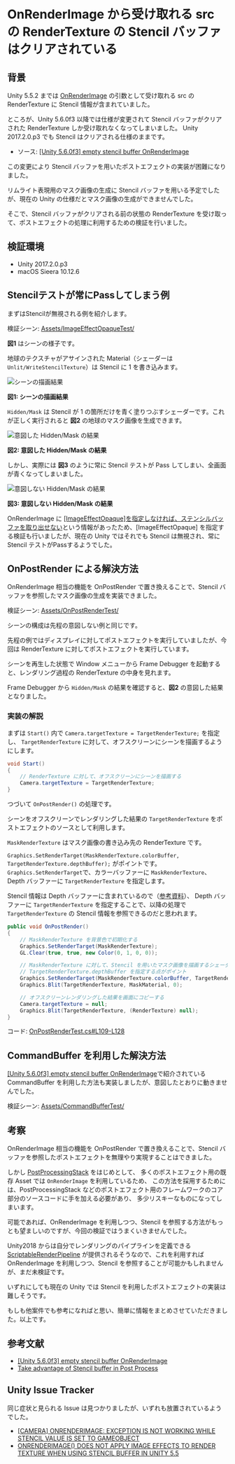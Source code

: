 # OnRenderImage から受け取れる src の RenderTexture の Stencil バッファはクリアされている

## 背景

Unity 5.5.2 までは [OnRenderImage](https://docs.unity3d.com/jp/530/ScriptReference/MonoBehaviour.OnRenderImage.html) の引数として受け取れる src の RenderTexture に Stencil 情報が含まれていました。

ところが、Unity 5.6.0f3 以降では仕様が変更されて Stencil バッファがクリアされた RenderTexture しか受け取れなくなってしまいました。
Unity 2017.2.0.p3 でも Stencil はクリアされる仕様のままです。

- ソース: [[Unity 5.6.0f3] empty stencil buffer OnRenderImage](https://forum.unity.com/threads/unity-5-6-0f3-empty-stencil-buffer-onrenderimage.473444/)

この変更により Stencil バッファを用いたポストエフェクトの実装が困難になりました。

リムライト表現用のマスク画像の生成に Stencil バッファを用いる予定でしたが、現在の Unity の仕様だとマスク画像の生成ができませんでした。

そこで、Stencil バッファがクリアされる前の状態の RenderTexture を受け取って、ポストエフェクトの処理に利用するための検証を行いました。

## 検証環境

- Unity 2017.2.0.p3
- macOS Sieera 10.12.6

## Stencilテストが常にPassしてしまう例

まずはStencilが無視される例を紹介します。

検証シーン: [Assets/ImageEffectOpaqueTest/](https://github.com/gam0022/image-effect-stencil-test/tree/master/Assets/ImageEffectOpaqueTest)

**図1** はシーンの様子です。

地球のテクスチャがアサインされた Material（シェーダーは `Unlit/WriteStencilTexture`）は Stencil に 1 を書き込みます。

![シーンの描画結果](images/target_render_texture.png)

**図1: シーンの描画結果**

`Hidden/Mask` は Stencil が 1 の箇所だけを青く塗りつぶすシェーダーです。これが正しく実行されると **図2** の地球のマスク画像を生成できます。

![意図した Hidden/Mask の結果](images/mask_render_texture.png)

**図2: 意図した Hidden/Mask の結果**

しかし、実際には **図3** のように常に Stencil テストが Pass してしまい、全画面が青くなってしまいました。

![意図しない Hidden/Mask の結果](images/failed_render_texture.png)

**図3: 意図しない Hidden/Mask の結果**

OnRenderImage に [[ImageEffectOpaque]を指定しなければ、ステンシルバッファを取り出せない](https://qiita.com/kodai100/items/fff5983f2b52f2ba5cff)という情報があったため、[ImageEffectOpaque] を指定する検証も行いましたが、現在の Unity ではそれでも Stencil は無視され、常に Stencil テストがPassするようでした。

## OnPostRender による解決方法

OnRenderImage 相当の機能を OnPostRender で置き換えることで、Stencil バッファを参照したマスク画像の生成を実装できました。

検証シーン: [Assets/OnPostRenderTest/](https://github.com/gam0022/image-effect-stencil-test/blob/master/Assets/OnPostRenderTest/)

シーンの構成は先程の意図しない例と同じです。

先程の例ではディスプレイに対してポストエフェクトを実行していましたが、今回は RenderTexture に対してポストエフェクトを実行しています。

シーンを再生した状態で Window メニューから Frame Debugger を起動すると、レンダリング過程の RenderTexture の中身を見れます。

Frame Debugger から `Hidden/Mask` の結果を確認すると、**図2** の意図した結果となりました。

### 実装の解説

まずは `Start()` 内で `Camera.targetTexture = TargetRenderTexture;` を指定し、
`TargetRenderTexture` に対して、オフスクリーンにシーンを描画するようにします。

```cs
void Start()
{
    // RenderTexture に対して、オフスクリーンにシーンを描画する
    Camera.targetTexture = TargetRenderTexture;
}
```

つづいて `OnPostRender()` の処理です。

シーンをオフスクリーンでレンダリングした結果の `TargetRenderTexture` をポストエフェクトのソースとして利用します。

`MaskRenderTexture` はマスク画像の書き込み先の RenderTexture です。

`Graphics.SetRenderTarget(MaskRenderTexture.colorBuffer, TargetRenderTexture.depthBuffer);` がポイントです。
`Graphics.SetRenderTarget`で、カラーバッファーに `MaskRenderTexture`、Depth バッファーに `TargetRenderTexture` を指定します。

Stencil 情報は Depth バッファーに含まれているので（[参考資料](https://open.gl/depthstencils)）、
Depth バッファーに `TargetRenderTexture` を指定することで、以降の処理で `TargetRenderTexture` の Stencil 情報を参照できるのだと思われます。

```cs
public void OnPostRender()
{
    // MaskRenderTexture を背景色で初期化する
    Graphics.SetRenderTarget(MaskRenderTexture);
    GL.Clear(true, true, new Color(0, 1, 0, 0));

    // MaskRenderTexture に対して、Stencil を用いたマスク画像を描画するシェーダ MaskMaterial で描画する
    // TargetRenderTexture.depthBuffer を指定する点がポイント
    Graphics.SetRenderTarget(MaskRenderTexture.colorBuffer, TargetRenderTexture.depthBuffer);
    Graphics.Blit(TargetRenderTexture, MaskMaterial, 0);

    // オフスクリーンレンダリングした結果を画面にコピーする
    Camera.targetTexture = null;
    Graphics.Blit(TargetRenderTexture, (RenderTexture) null);
}
```

コード: [OnPostRenderTest.cs#L109-L128](https://github.com/gam0022/image-effect-stencil-test/blob/master/Assets/OnPostRenderTest/OnPostRenderTest.cs#L109-L128)

## CommandBuffer を利用した解決方法

[[Unity 5.6.0f3] empty stencil buffer OnRenderImage](https://forum.unity.com/threads/unity-5-6-0f3-empty-stencil-buffer-onrenderimage.473444/)で紹介されている CommandBuffer を利用した方法も実装しましたが、意図したとおりに動きませんでした。

検証シーン: [Assets/CommandBufferTest/](https://github.com/gam0022/image-effect-stencil-test/blob/master/Assets/CommandBufferTest/)

## 考察

OnRenderImage 相当の機能を OnPostRender で置き換えることで、Stencil バッファを参照したポストエフェクトを無理やり実現することはできました。

しかし [PostProcessingStack](https://github.com/Unity-Technologies/PostProcessing) をはじめとして、
多くのポストエフェクト用の既存 Asset では `OnRenderImage` を利用しているため、
この方法を採用するためには、PostProcessingStack などのポストエフェクト用のフレームワークのコア部分のソースコードに手を加える必要があり、
多少リスキーなものになってしまいます。

可能であれば、OnRenderImage を利用しつつ、Stencil を参照する方法がもっとも望ましいのですが、今回の検証ではうまくいきませんでした。

Unity2018 からは自分でレンダリングのパイプラインを定義できる [ScriptableRenderPipeline](https://github.com/Unity-Technologies/ScriptableRenderPipeline) が提供されるそうなので、これを利用すれば OnRenderImage を利用しつつ、Stencil を参照することが可能かもしれませんが、まだ未検証です。

いずれにしても現在の Unity では Stencil を利用したポストエフェクトの実装は難しそうです。

もしも他案件でも参考になればと思い、簡単に情報をまとめさせていただきました。以上です。

## 参考文献

- [[Unity 5.6.0f3] empty stencil buffer OnRenderImage](https://forum.unity.com/threads/unity-5-6-0f3-empty-stencil-buffer-onrenderimage.473444/)
- [Take advantage of Stencil buffer in Post Process](http://qiankanglai.me/2015/03/07/unity-posteffect-stencil/index.html)

## Unity Issue Tracker

同じ症状と見られる Issue は見つかりましたが、いずれも放置されているようでした。

- [[CAMERA] ONRENDERIMAGE: EXCEPTION IS NOT WORKING WHILE STENCIL VALUE IS SET TO GAMEOBJECT](https://issuetracker.unity3d.com/issues/camera-onrenderimage-exception-is-not-working-while-stencil-value-is-set-to-gameobject)
- [ONRENDERIMAGE() DOES NOT APPLY IMAGE EFFECTS TO RENDER TEXTURE WHEN USING STENCIL BUFFER IN UNITY 5.5](https://issuetracker.unity3d.com/issues/onrenderimage-does-not-apply-image-effects-to-render-texture-when-using-stencil-buffer-in-unity-5-dot-5)
